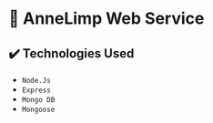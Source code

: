 # 🫧 AnneLimp Web Service

## ✔️ Technologies Used
- `Node.Js`
- `Express`
- `Mongo DB`
- `Mongoose`
